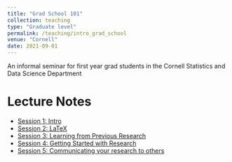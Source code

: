 ```yaml
---
title: "Grad School 101"
collection: teaching
type: "Graduate level"
permalink: /teaching/intro_grad_school
venue: "Cornell"
date: 2021-09-01
---
```

An informal seminar for first year grad students in the Cornell Statistics and Data Science Department


Lecture Notes
======
+ [Session 1: Intro](https://ysamwang.github.io/files/courses/intro_grad/session1.pdf)
+ [Session 2: LaTeX](https://ysamwang.github.io/files/courses/intro_grad/session2.pdf)
+ [Session 3: Learning from Previous Research](https://ysamwang.github.io/files/courses/intro_grad/session3.pdf)
+ [Session 4: Getting Started with Research](https://ysamwang.github.io/files/courses/intro_grad/session4.pdf)
+ [Session 5: Communicating your research to others](https://ysamwang.github.io/files/courses/intro_grad/session5.pdf)
